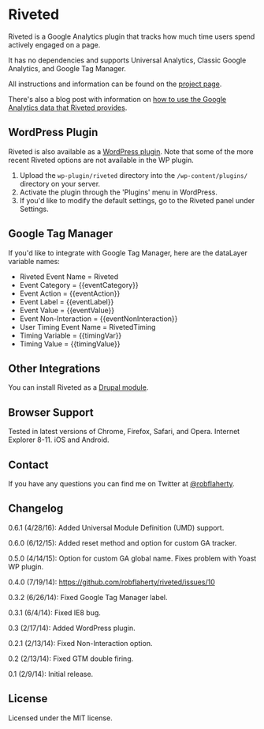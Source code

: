 # Riveted
Riveted is a Google Analytics plugin that tracks how much time users spend actively engaged on a page.

It has no dependencies and supports Universal Analytics, Classic Google Analytics, and Google Tag Manager.

All instructions and information can be found on the [project page](https://riveted.parsnip.io/).

There's also a blog post with information on [how to use the Google Analytics data that Riveted provides](https://medium.com/google-analytics/84d9981920da).

## WordPress Plugin
Riveted is also available as a [WordPress plugin](http://wordpress.org/plugins/riveted/). Note that some of the more recent Riveted options are not available in the WP plugin.

1. Upload the `wp-plugin/riveted` directory into the `/wp-content/plugins/` directory on your server.
2. Activate the plugin through the 'Plugins' menu in WordPress.
3. If you'd like to modify the default settings, go to the Riveted panel under Settings.

## Google Tag Manager
If you'd like to integrate with Google Tag Manager, here are the dataLayer variable names:

* Riveted Event Name = Riveted
* Event Category = {{eventCategory}}
* Event Action = {{eventAction}}
* Event Label = {{eventLabel}}
* Event Value = {{eventValue}}
* Event Non-Interaction = {{eventNonInteraction}}
* User Timing Event Name = RivetedTiming
* Timing Variable = {{timingVar}}
* Timing Value = {{timingValue}}

## Other Integrations
You can install Riveted as a [Drupal module](https://www.drupal.org/project/riveted).

## Browser Support
Tested in latest versions of Chrome, Firefox, Safari, and Opera. Internet Explorer 8-11. iOS and Android.

## Contact
If you have any questions you can find me on Twitter at [@robflaherty](https://twitter.com/robflaherty).

## Changelog

0.6.1 (4/28/16): Added Universal Module Definition (UMD) support.

0.6.0 (6/12/15): Added reset method and option for custom GA tracker.

0.5.0 (4/14/15): Option for custom GA global name. Fixes problem with Yoast WP plugin.

0.4.0 (7/19/14): https://github.com/robflaherty/riveted/issues/10

0.3.2 (6/26/14): Fixed Google Tag Manager label.

0.3.1 (6/4/14): Fixed IE8 bug.

0.3 (2/17/14): Added WordPress plugin.

0.2.1 (2/13/14): Fixed Non-Interaction option.

0.2 (2/13/14): Fixed GTM double firing.

0.1 (2/9/14): Initial release.

## License
Licensed under the MIT license.
